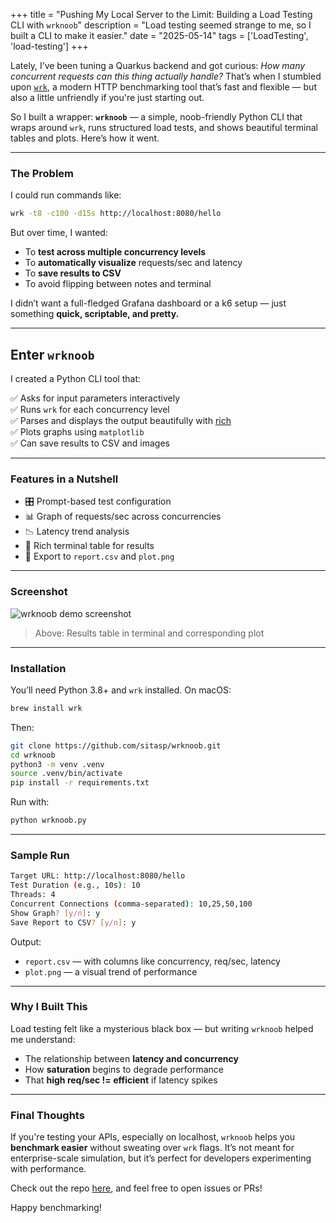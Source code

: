 +++
title = "Pushing My Local Server to the Limit: Building a Load Testing CLI with `wrknoob`"
description = "Load testing seemed strange to me, so I built a CLI to make it easier."
date = "2025-05-14"
tags = ['LoadTesting', 'load-testing']
+++

Lately, I’ve been tuning a Quarkus backend and got curious: *How many concurrent requests can this thing actually handle?* That’s when I stumbled upon [`wrk`](https://github.com/wg/wrk), a modern HTTP benchmarking tool that’s fast and flexible — but also a little unfriendly if you're just starting out.

So I built a wrapper: **`wrknoob`** — a simple, noob-friendly Python CLI that wraps around `wrk`, runs structured load tests, and shows beautiful terminal tables and plots. Here’s how it went.

---

### The Problem

I could run commands like:

```bash
wrk -t8 -c100 -d15s http://localhost:8080/hello
```

But over time, I wanted:

- To **test across multiple concurrency levels**
- To **automatically visualize** requests/sec and latency
- To **save results to CSV**
- To avoid flipping between notes and terminal

I didn’t want a full-fledged Grafana dashboard or a k6 setup — just something **quick, scriptable, and pretty.**

---

## Enter `wrknoob`

I created a Python CLI tool that:

✅ Asks for input parameters interactively  
✅ Runs `wrk` for each concurrency level  
✅ Parses and displays the output beautifully with [rich](https://github.com/Textualize/rich)  
✅ Plots graphs using `matplotlib`  
✅ Can save results to CSV and images

---

### Features in a Nutshell

- 🎛️ Prompt-based test configuration
- 📊 Graph of requests/sec across concurrencies
- 📉 Latency trend analysis
- 🧾 Rich terminal table for results
- 💾 Export to `report.csv` and `plot.png`

---

### Screenshot

![wrknoob demo screenshot](/images/wrknoob-screenshot.png)

> Above: Results table in terminal and corresponding plot

---

### Installation

You’ll need Python 3.8+ and `wrk` installed. On macOS:

```bash
brew install wrk
```

Then:

```bash
git clone https://github.com/sitasp/wrknoob.git
cd wrknoob
python3 -m venv .venv
source .venv/bin/activate
pip install -r requirements.txt
```

Run with:

```bash
python wrknoob.py
```

---

### Sample Run

```bash
Target URL: http://localhost:8080/hello
Test Duration (e.g., 10s): 10
Threads: 4
Concurrent Connections (comma-separated): 10,25,50,100
Show Graph? [y/n]: y
Save Report to CSV? [y/n]: y
```

Output:

- `report.csv` — with columns like concurrency, req/sec, latency
- `plot.png` — a visual trend of performance

---

### Why I Built This

Load testing felt like a mysterious black box — but writing `wrknoob` helped me understand:

- The relationship between **latency and concurrency**
- How **saturation** begins to degrade performance
- That **high req/sec != efficient** if latency spikes

---

### Final Thoughts

If you're testing your APIs, especially on localhost, `wrknoob` helps you **benchmark easier** without sweating over `wrk` flags. It’s not meant for enterprise-scale simulation, but it’s perfect for developers experimenting with performance.

Check out the repo [here](https://github.com/sitasp/wrknoob), and feel free to open issues or PRs!

Happy benchmarking!
